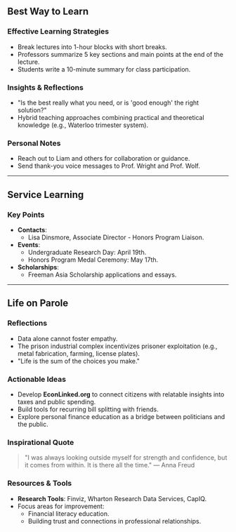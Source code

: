 ## Best Way to Learn

### Effective Learning Strategies
- Break lectures into 1-hour blocks with short breaks.
- Professors summarize 5 key sections and main points at the end of the lecture.
- Students write a 10-minute summary for class participation.

### Insights & Reflections
- "Is the best really what you need, or is 'good enough' the right solution?"
- Hybrid teaching approaches combining practical and theoretical knowledge (e.g., Waterloo trimester system).

### Personal Notes
- Reach out to Liam and others for collaboration or guidance.
- Send thank-you voice messages to Prof. Wright and Prof. Wolf.

---

## Service Learning

### Key Points
- **Contacts**:
  - Lisa Dinsmore, Associate Director - Honors Program Liaison.
- **Events**:
  - Undergraduate Research Day: April 19th.
  - Honors Program Medal Ceremony: May 17th.
- **Scholarships**:
  - Freeman Asia Scholarship applications and essays.

---

## Life on Parole

### Reflections
- Data alone cannot foster empathy.
- The prison industrial complex incentivizes prisoner exploitation (e.g., metal fabrication, farming, license plates).
- "Life is the sum of the choices you make."

### Actionable Ideas
- Develop **EconLinked.org** to connect citizens with relatable insights into taxes and public spending.
- Build tools for recurring bill splitting with friends.
- Explore personal finance education as a bridge between politicians and the public.

### Inspirational Quote
> "I was always looking outside myself for strength and confidence, but it comes from within. It is there all the time." — Anna Freud

### Resources & Tools
- **Research Tools**: Finviz, Wharton Research Data Services, CapIQ.
- Focus areas for improvement:
  - Financial literacy education.
  - Building trust and connections in professional relationships.
